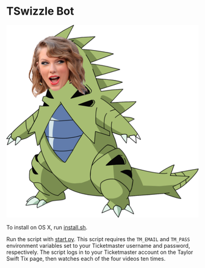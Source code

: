 # TSwizzle Bot
![tay-tar](tay-tar.png)

To install on OS X, run [install.sh](install.sh).

Run the script with [start.py](start.py). This script requires the `TM_EMAIL` and `TM_PASS` environment variables set to your Ticketmaster username and password, respectively. The script logs in to your Ticketmaster account on the Taylor Swift Tix page, then watches each of the four videos ten times.
